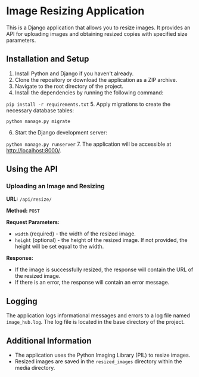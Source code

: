 # Image Resizing Application

This is a Django application that allows you to resize images. It provides an API for uploading images and obtaining resized copies with specified size parameters.

## Installation and Setup

1. Install Python and Django if you haven't already.
2. Clone the repository or download the application as a ZIP archive.
3. Navigate to the root directory of the project.
4. Install the dependencies by running the following command:

`pip install -r requirements.txt`
5. Apply migrations to create the necessary database tables:

`python manage.py migrate`

6. Start the Django development server:

`python manage.py runserver`
7. The application will be accessible at 
[http://localhost:8000/](http://localhost:8000/).

## Using the API

### Uploading an Image and Resizing

**URL:** `/api/resize/`

**Method:** `POST`

**Request Parameters:**
- `width` (required) - the width of the resized image.
- `height` (optional) - the height of the resized image. If not provided, the height will be set equal to the width.

**Response:**
- If the image is successfully resized, the response will contain the URL of the resized image.
- If there is an error, the response will contain an error message.

## Logging

The application logs informational messages and errors to a log file named `image_hub.log`. The log file is located in the base directory of the project.

## Additional Information

- The application uses the Python Imaging Library (PIL) to resize images.
- Resized images are saved in the `resized_images` directory within the media directory.


